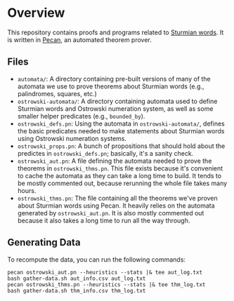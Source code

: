 # Overview

This repository contains proofs and programs related to [Sturmian words](https://en.wikipedia.org/wiki/Sturmian_word).
It is written in [Pecan](https://github.com/ReedOei/Pecan), an automated theorem prover.

## Files

- `automata/`: A directory containing pre-built versions of many of the automata we use to prove theorems about Sturmian words (e.g., palindromes, squares, etc.)
- `ostrowski-automata/`: A directory containing automata used to define Sturmian words and Ostrowski numeration system, as well as some smaller helper predicates (e.g., `bounded_by`).
- `ostrowski_defs.pn`: Using the automata in `ostrowski-automata/`, defines the basic predicates needed to make statements about Sturmian words using Ostrowski numeration systems.
- `ostrowski_props.pn`: A bunch of propositions that should hold about the predictes in `ostrowski_defs.pn`; basically, it's a sanity check.
- `ostrowski_aut.pn`: A file defining the automata needed to prove the theorems in `ostrowski_thms.pn`. This file exists because it's convenient to cache the automata as they can take a long time to build. It tends to be mostly commented out, because rerunning the whole file takes many hours.
- `ostrowski_thms.pn`: The file containing all the theorems we've proven about Sturmian words using Pecan. It heavily relies on the automata generated by `ostrowski_aut.pn`. It is also mostly commented out because it also takes a long time to run all the way through.

## Generating Data

To recompute the data, you can run the following commands:

```
pecan ostrowski_aut.pn --heuristics --stats |& tee aut_log.txt
bash gather-data.sh aut_info.csv aut_log.txt
pecan ostrowski_thms.pn --heuristics --stats |& tee thm_log.txt
bash gather-data.sh thm_info.csv thm_log.txt
```

